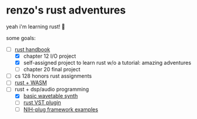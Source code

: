 # renzo's rust adventures

yeah i'm learning rust! 🦀

some goals:

- [ ] [rust handbook](https://doc.rust-lang.org/book/title-page.html)
  - [x] chapter 12 I/O project
  - [x] self-assigned project to learn rust w/o a tutorial: amazing adventures
  - [ ] chapter 20 final project
- [ ] cs 128 honors rust assignments
- [ ] [rust + WASM](https://rustwasm.github.io/docs/book/introduction.html)
- [ ] rust + dsp/audio programming
  - [x] [basic wavetable synth](https://www.thewolfsound.com/sound-synthesis/wavetable-synth-in-rust/)
  - [ ] [rust VST plugin](https://vaporsoft.net/creating-an-audio-plugin-with-rust/)
  - [ ] [NIH-plug framework examples](https://github.com/robbert-vdh/nih-plug)
